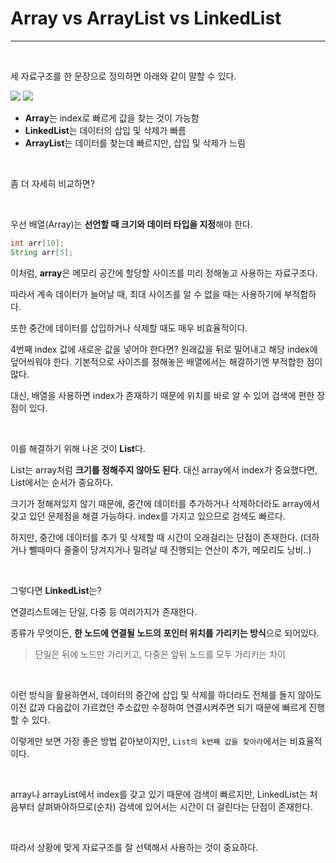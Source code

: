 # Array vs ArrayList vs LinkedList

---

<br>

세 자료구조를 한 문장으로 정의하면 아래와 같이 말할 수 있다.



<img src="https://t1.daumcdn.net/cfile/tistory/995E66395B1CFD7D10">

<img src="https://t1.daumcdn.net/cfile/tistory/99250A345B1CFD690C">

<br>

- **Array**는 index로 빠르게 값을 찾는 것이 가능함
- **LinkedList**는 데이터의 삽입 및 삭제가 빠름
- **ArrayList**는 데이터를 찾는데 빠르지만, 삽입 및 삭제가 느림

<br>

좀 더 자세히 비교하면?

<br>

우선 배열(Array)는 **선언할 때 크기와 데이터 타입을 지정**해야 한다.

```java
int arr[10];
String arr[5];
```

이처럼, **array**은 메모리 공간에 할당할 사이즈를 미리 정해놓고 사용하는 자료구조다.

따라서 계속 데이터가 늘어날 때, 최대 사이즈를 알 수 없을 때는 사용하기에 부적합하다.

또한 중간에 데이터를 삽입하거나 삭제할 때도 매우 비효율적이다.

4번째 index 값에 새로운 값을 넣어야 한다면? 원래값을 뒤로 밀어내고 해당 index에 덮어씌워야 한다. 기본적으로 사이즈를 정해놓은 배열에서는 해결하기엔 부적합한 점이 많다.

대신, 배열을 사용하면 index가 존재하기 때문에 위치를 바로 알 수 있어 검색에 편한 장점이 있다.

<br>

이를 해결하기 위해 나온 것이 **List**다.

List는 array처럼 **크기를 정해주지 않아도 된다**. 대신 array에서 index가 중요했다면, List에서는 순서가 중요하다.

크기가 정해져있지 않기 때문에, 중간에 데이터를 추가하거나 삭제하더라도 array에서 갖고 있던 문제점을 해결 가능하다. index를 가지고 있으므로 검색도 빠르다.

하지만, 중간에 데이터를 추가 및 삭제할 때 시간이 오래걸리는 단점이 존재한다. (더하거나 뺄때마다 줄줄이 당겨지거나 밀려날 때 진행되는 연산이 추가, 메모리도 낭비..)

<br>

그렇다면 **LinkedList**는?

연결리스트에는 단일, 다중 등 여러가지가 존재한다.

종류가 무엇이든, **한 노드에 연결될 노드의 포인터 위치를 가리키는 방식**으로 되어있다.

> 단일은 뒤에 노드만 가리키고, 다중은 앞뒤 노드를 모두 가리키는 차이

<br>

이런 방식을 활용하면서, 데이터의 중간에 삽입 및 삭제를 하더라도 전체를 돌지 않아도 이전 값과 다음값이 가르켰던 주소값만 수정하여 연결시켜주면 되기 때문에 빠르게 진행할 수 있다.

이렇게만 보면 가장 좋은 방법 같아보이지만, `List의 k번째 값을 찾아라`에서는 비효율적이다.

<br>

array나 arrayList에서 index를 갖고 있기 때문에 검색이 빠르지만, LinkedList는 처음부터 살펴봐야하므로(순차) 검색에 있어서는 시간이 더 걸린다는 단점이 존재한다. 

<br>

따라서 상황에 맞게 자료구조를 잘 선택해서 사용하는 것이 중요하다.